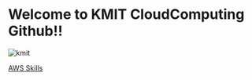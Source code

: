 # Welcome to KMIT CloudComputing Github!!
![kmit](https://github.com/user-attachments/assets/43f18f65-1cc8-4ff8-8aed-53b4085e142d)

[AWS Skills](https://hyunsuko.notion.site/AWS-Skills-b1f467992a784d1199b067e7da8df7d5)

